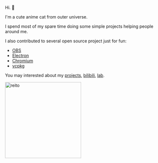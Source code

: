 Hi. 👋

I'm a cute anime cat from outer universe. 

I spend most of my spare time doing some simple projects helping people around me. 

I also contributed to several open source project just for fun:
- [OBS](https://github.com/obsproject/obs-studio/discussions/3853#discussioncomment-9718414)
- [Electron](https://github.com/electron/electron/issues?q=author%3Areitowo)
- [Chromium](https://chromiumdash.appspot.com/commits?user=carolwolfking&platform=Windows)
- [vcpkg](https://github.com/microsoft/vcpkg/pulls?q=author%3Areitowo)

You may interested about my [projects](https://reito.fun), [bilibili](https://space.bilibili.com/2305653), [lab](https://github.com/reitovo).

<img width="250" alt="reito" src="https://github.com/user-attachments/assets/84b8af51-aa06-45ba-b81f-621cc8c9a463">
